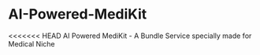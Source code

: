 # AI-Powered-MediKit
<<<<<<< HEAD
AI Powered MediKit - A Bundle Service specially made for Medical Niche
